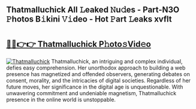 ## Thatmalluchick All 𝙻eaked 𝙽u𝚍es - Part-N3O 𝙿hotos B𝚒kini 𝚅𝚒deo - Hot 𝙿art 𝙻eaks xvflt

# <h2><a href="http://ld268f.urlbe.top/?page=Thatmalluchick">🔗🔗👉👉 Thatmalluchick P𝚑oto𝚜Vid𝚎o</a></h2>

[![Thatmalluchick](https://i.imgur.com/eBuTRDB.gif)](http://ld268f.urlbe.top/?page=Thatmalluchick)
Thatmalluchick, an intriguing and complex individual, defies easy comprehension. Her unorthodox approach to building a web presence has magnetized and offended observers, generating debates on consent, morality, and the intricacies of digital societies. Regardless of her future moves, her significance in the digital age is unquestionable. With unwavering commitment and undeniable magnetism, Thatmalluchick presence in the online world is unstoppable.
